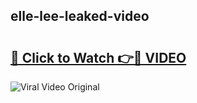 ## elle-lee-leaked-video 

# <h2><a href="http://freeplayer.one?title=elle-lee-leaked-video&ref=21J">🔗 Click to Watch 👉🔴 VIDEO</a></h2>

<a href="http://freeplayer.one?title=elle-lee-leaked-video&ref=21J" rel="nofollow" data-target="animated-image.originalLink"><img src="https://i.ibb.co.com/xMMVF88/686577567.gif" alt="Viral Video Original" style="max-width: 100%; display: inline-block;" data-target="animated-image.originalImage"></a>

